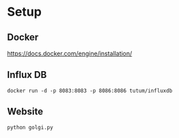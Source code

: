 # Setup

## Docker

https://docs.docker.com/engine/installation/

## Influx DB

```
docker run -d -p 8083:8083 -p 8086:8086 tutum/influxdb
```

## Website

```
python golgi.py
```
